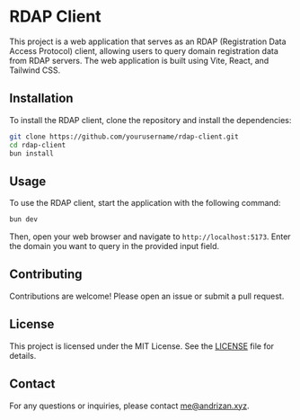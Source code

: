 # RDAP Client

This project is a web application that serves as an RDAP (Registration Data Access Protocol) client, allowing users to query domain registration data from RDAP servers. The web application is built using Vite, React, and Tailwind CSS.

## Installation

To install the RDAP client, clone the repository and install the dependencies:

```bash
git clone https://github.com/yourusername/rdap-client.git
cd rdap-client
bun install
```

## Usage

To use the RDAP client, start the application with the following command:

```bash
bun dev
```

Then, open your web browser and navigate to `http://localhost:5173`. Enter the domain you want to query in the provided input field.

## Contributing

Contributions are welcome! Please open an issue or submit a pull request.

## License

This project is licensed under the MIT License. See the [LICENSE](LICENSE) file for details.

## Contact

For any questions or inquiries, please contact [me@andrizan.xyz](mailto:me@andrizan.xyz).

